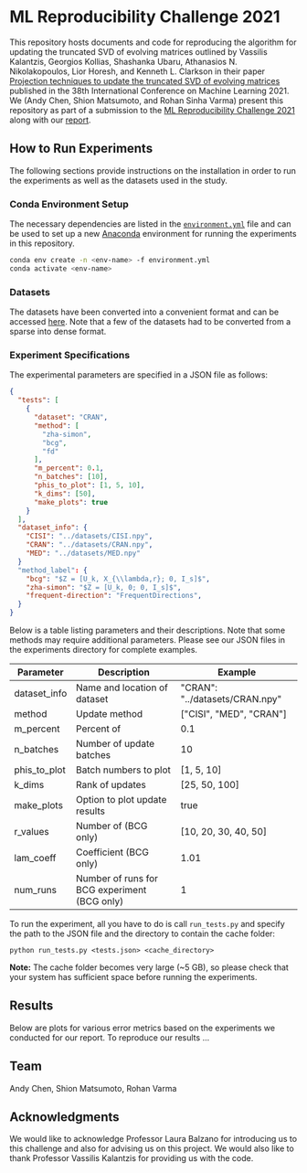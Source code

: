 # ML Reproducibility Challenge 2021

This repository hosts documents and code for reproducing the algorithm for updating the truncated SVD of evolving matrices outlined by Vassilis Kalantzis, Georgios Kollias, Shashanka Ubaru, Athanasios N. Nikolakopoulos, Lior Horesh, and Kenneth L. Clarkson in their paper [Projection techniques to update the truncated SVD of evolving matrices](http://proceedings.mlr.press/v139/kalantzis21a/kalantzis21a.pdf) published in the 38th International Conference on Machine Learning 2021.
We (Andy Chen, Shion Matsumoto, and Rohan Sinha Varma) present this repository as part of a submission to the [ML Reproducibility Challenge 2021](https://paperswithcode.com/rc2021) along with our [report]().

## How to Run Experiments

The following sections provide instructions on the installation in order to run the experiments as well as the datasets used in the study.

### Conda Environment Setup

The necessary dependencies are listed in the [`environment.yml`](environment.yml) file and can be used to set up a new [Anaconda](https://www.anaconda.com/) environment for running the experiments in this repository.

```bash
conda env create -n <env-name> -f environment.yml
conda activate <env-name>
```

### Datasets

The datasets have been converted into a convenient format and can be accessed [here](https://drive.google.com/drive/folders/1tHrUILY_NBKDPmNYOaEpWnc9-1US9DEB). Note that a few of the datasets had to be converted from a sparse into dense format.

### Experiment Specifications

The experimental parameters are specified in a JSON file as follows:

```json
{
  "tests": [
    {
      "dataset": "CRAN",
      "method": [
        "zha-simon",
        "bcg",
        "fd"
      ],
      "m_percent": 0.1,
      "n_batches": [10],
      "phis_to_plot": [1, 5, 10],
      "k_dims": [50],
      "make_plots": true
    }
  ],
  "dataset_info": {
    "CISI": "../datasets/CISI.npy",
    "CRAN": "../datasets/CRAN.npy",
    "MED": "../datasets/MED.npy"
  }
  "method_label": {
    "bcg": "$Z = [U_k, X_{\\lambda,r}; 0, I_s]$",
    "zha-simon": "$Z = [U_k, 0; 0, I_s]$",
    "frequent-direction": "FrequentDirections",
  }
}
```

Below is a table listing parameters and their descriptions. Note that some methods may require additional parameters. Please see our JSON files in the experiments directory for complete examples.

| Parameter    | Description                                  | Example                        |
| ------------ | -------------------------------------------- | ------------------------------ |
| dataset_info | Name and location of dataset                 | "CRAN": "../datasets/CRAN.npy" |
| method       | Update method                                | ["CISI", "MED", "CRAN"]        |
| m_percent    | Percent of                                   | 0.1                            |
| n_batches    | Number of update batches                     | 10                             |
| phis_to_plot | Batch numbers to plot                        | [1, 5, 10]                     |
| k_dims       | Rank of updates                              | [25, 50, 100]                  |
| make_plots   | Option to plot update results                | true                           |
| r_values     | Number of (BCG only)                         | [10, 20, 30, 40, 50]           |
| lam_coeff    | Coefficient (BCG only)                       | 1.01                           |
| num_runs     | Number of runs for BCG experiment (BCG only) | 1                              |

To run the experiment, all you have to do is call `run_tests.py` and specify the path to the JSON file and the directory to contain the cache folder:

```shell
python run_tests.py <tests.json> <cache_directory>
```

**Note:** The cache folder becomes very large (~5 GB), so please check that your system has sufficient space before running the experiments.

## Results

Below are plots for various error metrics based on the experiments we conducted for our report. To reproduce our results ...

## Team

Andy Chen, Shion Matsumoto, Rohan Varma

## Acknowledgments

We would like to acknowledge Professor Laura Balzano for introducing us to this challenge and also for advising us on this project. We would also like to thank Professor Vassilis Kalantzis for providing us with the code.

